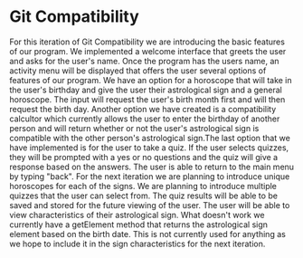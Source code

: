 # Git Compatibility

For this iteration of Git Compatibility we are introducing the basic features of our program. We implemented a welcome interface that greets the user and asks for the user's name. Once the program has the users name, an activity menu will be displayed that offers the user several options of features of our program. We have an option for a horoscope that will take in the user's birthday and give the user their astrological sign and a general horoscope. The input will request the user's birth month first and will then request the birth day. Another option we have created is a compatibility calcultor which currently allows the user to enter the birthday of another person and will return whether or not the user's astrological sign is compatible with the other person's astrological sign.The last option that we have implemented is for the user to take a quiz. If the user selects quizzes, they will be prompted with a yes or no questions and the quiz will give a response based on the answers. The user is able to return to the main menu by typing "back". 
For the next iteration we are planning to introduce unique horoscopes for each of the signs. We are planning to introduce multiple quizzes that the user can select from. The quiz results will be able to be saved and stored for the future viewing of the user. The user will be able to view characteristics of their astrological sign.
What doesn't work we currently have a getElement method that returns the astrological sign element based on the birth date. This is not currently used for anything as we hope to include it in the sign characteristics for the next iteration.
